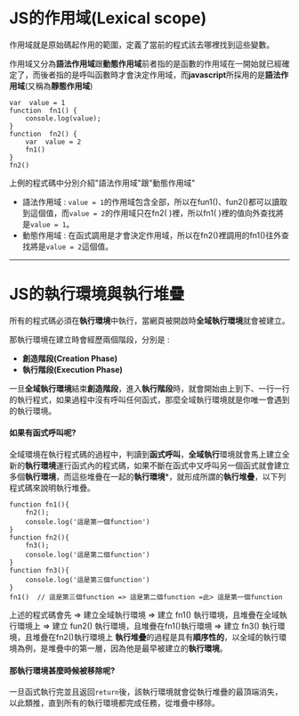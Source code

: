 # JS的作用域(Lexical scope)

作用域就是原始碼起作用的範圍，定義了當前的程式該去哪裡找到這些變數。

作用域又分為**語法作用域**跟**動態作用域**前者指的是函數的作用域在一開始就已經確定了，而後者指的是呼叫函數時才會決定作用域，而**javascript**所採用的是**語法作用域**(又稱為**靜態作用域**)


```
var  value = 1
function  fn1() {
    console.log(value);
}
function  fn2() {
    var  value = 2
    fn1()
}
fn2()
```
上例的程式碼中分別介紹"語法作用域"跟"動態作用域"
- 語法作用域 : `value = 1`的作用域包含全部，所以在fun1()、fun2()都可以讀取到這個值，而`value = 2`的作用域只在fn2( )裡，所以fn1( )裡的值向外查找將是`value = 1`。
- 動態作用域 : 在函式調用是才會決定作用域，所以在fn2()裡調用的fn1()往外查找將是`value = 2`這個值。
---
# JS的執行環境與執行堆疊
所有的程式碼必須在**執行環境**中執行，當網頁被開啟時**全域執行環境**就會被建立。

那執行環境在建立時會經歷兩個階段，分別是 :
- **創造階段(Creation Phase)**
- **執行階段(Execution Phase)**

一旦**全域執行環境**結束**創造階段**，進入**執行階段**時，就會開始由上到下、一行一行的執行程式，如果過程中沒有呼叫任何函式，那麼全域執行環境就是你唯一會遇到的執行環境。
#### 如果有函式呼叫呢?
全域環境在執行程式碼的過程中，判讀到**函式呼叫**，**全域執行**環境就會馬上建立全新的**執行環境**運行函式內的程式碼，如果不斷在函式中又呼叫另一個函式就會建立多個**執行環境**，而這些堆疊在一起的**執行環境***，就形成所謂的**執行堆疊**，以下列程式碼來說明執行堆疊。
```
function fn1(){
    fn2();
    console.log('這是第一個function')
}
function fn2(){
    fn3();
    console.log('這是第二個function')
}
function fn3(){
    console.log('這是第三個function')
}
fn1()  // 這是第三個function => 這是第二個function =此> 這是第一個function
```
上述的程式碼會先 => 建立全域執行環境 => 建立 fn1() 執行環境，且堆疊在全域執行環境上 => 建立 fun2() 執行環境，且堆疊在fn1()執行環境 => 建立 fn3() 執行環境，且堆疊在fn2()執行環境上
**執行堆疊**的過程是具有**順序性的**，以全域的執行環境為例，是堆疊中的第一層，因為他是最早被建立的**執行環境**。
#### 那執行環境甚麼時候被移除呢?
一旦函式執行完並且返回`return`後，該執行環境就會從執行堆疊的最頂端消失，以此類推，直到所有的執行環境都完成任務，從堆疊中移除。





